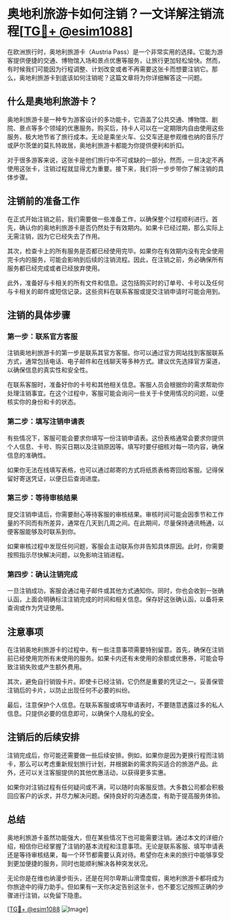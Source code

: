 # 奥地利旅游卡如何注销？一文详解注销流程[[TG💪+ @esim1088](https://t.me/s/esim1088)]

在欧洲旅行时，奥地利旅游卡（Austria Pass）是一个非常实用的选择。它能为游客提供便捷的交通、博物馆入场和景点优惠等服务，让旅行更加轻松愉快。然而，有时候我们可能因为行程调整、计划改变或者不再需要这张卡而想要注销它。那么，奥地利旅游卡到底该如何注销呢？这篇文章将为你详细解答这一问题。

## 什么是奥地利旅游卡？

奥地利旅游卡是一种专为游客设计的多功能卡，它涵盖了公共交通、博物馆、剧院、景点等多个领域的优惠服务。购买后，持卡人可以在一定期限内自由使用这些服务，极大地节省了旅行成本。无论是乘坐火车、公交车还是参观维也纳的音乐厅或萨尔茨堡的莫扎特故居，奥地利旅游卡都能为你提供便利和折扣。

对于很多游客来说，这张卡是他们旅行中不可或缺的一部分。然而，一旦决定不再使用这张卡，注销过程就显得尤为重要。接下来，我们将一步步带你了解注销的具体步骤。

## 注销前的准备工作

在正式开始注销之前，我们需要做一些准备工作，以确保整个过程顺利进行。首先，确认你的奥地利旅游卡是否仍然处于有效期内。如果卡已经过期，那么实际上无需注销，因为它已经失去了作用。

其次，检查卡上的所有服务是否都已经使用完毕。如果你在有效期内没有完全使用完卡内的服务，可能会影响到后续的注销流程。因此，在注销之前，务必确保所有服务都已经完成或者已经放弃使用。

此外，准备好与卡相关的所有文件和信息。这包括购买时的订单号、卡号以及任何与卡相关的邮件或短信记录。这些资料在联系客服或提交注销申请时可能会用到。

## 注销的具体步骤

### 第一步：联系官方客服

注销奥地利旅游卡的第一步是联系其官方客服。你可以通过官方网站找到客服联系方式，通常包括电话、电子邮件和在线聊天等多种方式。建议优先选择官方渠道，以确保信息的真实性和安全性。

在联系客服时，准备好你的卡号和其他相关信息。客服人员会根据你的需求帮助你处理注销事宜。在这个过程中，客服可能会询问一些关于卡使用情况的问题，以便核实你的身份和卡的状态。

### 第二步：填写注销申请表

有些情况下，客服可能会要求你填写一份注销申请表。这份表格通常会要求你提供个人信息、卡号、购买日期以及注销原因等。填写时要仔细核对每一项内容，确保信息的准确性。

如果你无法在线填写表格，也可以通过邮寄的方式将纸质表格寄回给客服。记得保留好寄送凭证，以便日后查询进度。

### 第三步：等待审核结果

提交注销申请后，你需要耐心等待客服的审核结果。审核时间可能会因季节和工作量的不同而有所差异，通常在几天到几周之间。在此期间，尽量保持通讯畅通，以便客服能够及时联系到你。

如果审核过程中发现任何问题，客服会主动联系你并告知具体原因。此时，你需要按照指示尽快解决问题，以免影响注销进程。

### 第四步：确认注销完成

一旦注销成功，客服会通过电子邮件或其他方式通知你。同时，你也会收到一张确认函，上面会明确标注注销完成的时间和相关信息。保存好这张确认函，以备将来查询或作为凭证使用。

## 注意事项

在注销奥地利旅游卡的过程中，有一些注意事项需要特别留意。首先，确保在注销前已经使用完所有未使用的服务。如果卡内还有未使用的余额或优惠券，可能会导致注销失败或产生额外费用。

其次，避免自行销毁卡片。即使卡已经注销，它仍然是重要的凭证之一。妥善保管注销后的卡片，以防止出现任何不必要的纠纷。

最后，注意保护个人信息。在联系客服或填写申请表时，不要随意透露过多的私人信息。只提供必要的信息即可，以确保个人隐私的安全。

## 注销后的后续安排

注销完成后，你可能还需要做一些后续安排。例如，如果你是因为更换行程而注销卡，那么可以考虑重新规划旅行计划，并根据新的需求购买适合的旅游产品。此外，还可以关注客服提供的其他优惠活动，以获得更多实惠。

如果你对注销过程有任何疑问或不满，可以随时向客服反馈。大多数公司都会积极回应客户的诉求，并尽力解决问题。保持良好的沟通态度，有助于提高服务体验。

## 总结

奥地利旅游卡虽然功能强大，但在某些情况下也可能需要注销。通过本文的详细介绍，相信你已经掌握了注销的基本流程和注意事项。无论是联系客服、填写申请表还是等待审核结果，每一个环节都需要认真对待。希望你在未来的旅行中能够享受到更加便捷的服务，同时也能顺利解决各种突发状况。

无论你是在维也纳漫步街头，还是在阿尔卑斯山滑雪度假，奥地利旅游卡都将成为你旅途中的得力助手。但如果有一天你决定告别这张卡，也不要忘记按照正确的步骤进行注销，以免留下隐患。

[[TG💪+ @esim1088](https://t.me/s/esim1088) ![Image](https://i.postimg.cc/4NQfJmqS/Snipaste-2025-05-13-00-14-12.png)]